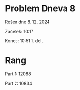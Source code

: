 # Problem Dneva 8

Rešen dne 8. 12. 2024

Začetek: 10:17

Konec: 10:51 1. del, 

# Rang

Part 1: 12088

Part 2: 10834